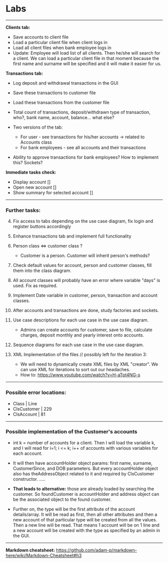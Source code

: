# Labs
----- 
**Clients tab:**
- Save accounts to client file
- Load a particular client file when client logs in
- Load all client files when bank employee logs in
- Update: Employee will load list of all clients. Then he/she will search for a client. We can load a particular client file in that moment because the first name and surname will be specified and it will make it easier for us. 

**Transactions tab:**
- Log deposit and withdrawal transactions in the GUI
- Save these transactions to customer file
- Load these transactions from the customer file

- Total count of transactions, deposit/withdrawn type of transaction, who?, bank name, account, balance... what else?
- Two versions of the tab:
	- For user - see transactions for his/her accounts -> related to Accounts class
	- For bank employees - see all accounts and their transactions
- Ability to approve transactions for bank employees? How to implement this? Sockets?

**Immediate tasks check:**
- Display account   []
- Open new account  []
- Show summary for selected account []

-----

### Further tasks:
4. Fix access to tabs depending on the use case diagram, fix login and register buttons accordingly
5. Enhance transactions tab and implement full functionality
6. Person class <=> customer class ?
	- Customer is a person. Customer will inherit person's methods?
7. Check default values for account, person and customer classes, fill them into the class diagram.
8. All account classes will probably have an error where variable "days" is used. Fix as required.
9. Implement Date variable in customer, person, transaction and account classes.
10. After accounts and transactions are done, study factories and sockets.
11. Use case descriptions for each use case in the use case diagram.
	- Admins can create accounts for customer, save to file, calculate charges, deposit monthly and yearly interest onto accounts.
12. Sequence diagrams for each use case in the use case diagram.

99. XML Implementation of the files // possibly left for the iteration 3:
    - We will need to dynamically create XML files by XML "creator". We can use XML for iterations to sort out our headaches.
    - How to: https://www.youtube.com/watch?v=H-aTpt4NG-s
    
-----

### Possible error locations:
- Class   |   Line
- ClsCustomer |   229
- ClsAccount  |   81

-----

### Possible implementation of the Customer's accounts
- int k = number of accounts for a client. Then I will load the variable k, and I will read for i=1; i <= k; i++ of accounts with various variables for each account. 

- It will then have accountHolder object params: first name, surname, CustomerSince, and DOB parameters. 
But every accountHolder object also has theAddressObject related to it and required by ClsCustomer constructor. 
.....

- **That leads to alternative:** those are already loaded by searching the customer. So foundCustomer is accountHolder and address object can be the associated object to the found customer.

- Further on, the type will be the first attribute of the account details/array. It will be read as first, then all other attributes and then a new account of that particular type will be created from all the values.
Then a new line will be read. That means 1 account will be on 1 line and a new account will be created with the type as specified by an admin in the GUI.
 


-----
**Markdown cheatsheet:**
https://github.com/adam-p/markdown-here/wiki/Markdown-Cheatsheet#h3
